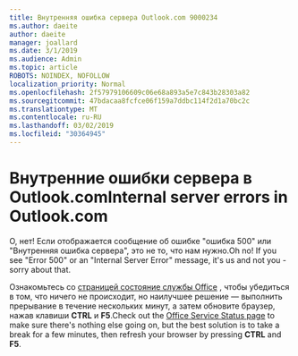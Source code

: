 ```yaml
---
title: Внутренняя ошибка сервера Outlook.com 9000234
ms.author: daeite
author: daeite
manager: joallard
ms.date: 3/1/2019
ms.audience: Admin
ms.topic: article
ROBOTS: NOINDEX, NOFOLLOW
localization_priority: Normal
ms.openlocfilehash: 2f57979106609c06e68a893a5e7c843b28303a82
ms.sourcegitcommit: 47bdacaa8fcfce06f159a7ddbc114f2d1a70bc2c
ms.translationtype: MT
ms.contentlocale: ru-RU
ms.lasthandoff: 03/02/2019
ms.locfileid: "30364945"
---
```

# <a name="internal-server-errors-in-outlookcom"></a><span data-ttu-id="05ea6-102">Внутренние ошибки сервера в Outlook.com</span><span class="sxs-lookup"><span data-stu-id="05ea6-102">Internal server errors in Outlook.com</span></span>

<span data-ttu-id="05ea6-p101">О, нет! Если отображается сообщение об ошибке "ошибка 500" или "Внутренняя ошибка сервера", это не то, что нам нужно.</span><span class="sxs-lookup"><span data-stu-id="05ea6-p101">Oh no! If you see "Error 500" or an "Internal Server Error" message, it's us and not you - sorry about that.</span></span>

<span data-ttu-id="05ea6-105">Ознакомьтесь со [страницей состояние службы Office](https://portal.office.com/servicestatus) , чтобы убедиться в том, что ничего не происходит, но наилучшее решение — выполнить прерывание в течение нескольких минут, а затем обновите браузер, нажав клавиши **CTRL** и **F5**.</span><span class="sxs-lookup"><span data-stu-id="05ea6-105">Check out the [Office Service Status page](https://portal.office.com/servicestatus) to make sure there's nothing else going on, but the best solution is to take a break for a few minutes, then refresh your browser by pressing **CTRL** and **F5**.</span></span>